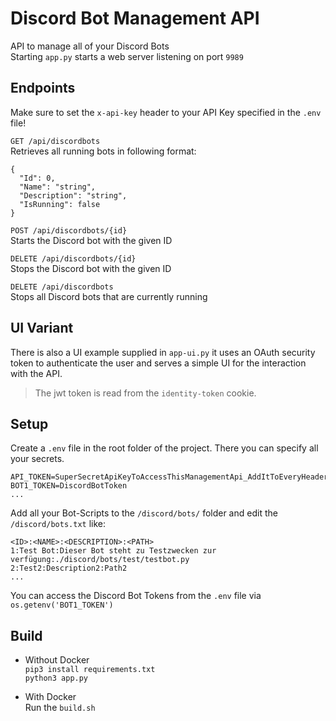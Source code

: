 # Discord Bot Management API
API to manage all of your Discord Bots<br />
Starting `app.py` starts a web server listening on port `9989`

## Endpoints
Make sure to set the `x-api-key` header to your API Key specified in the `.env` file!

`GET /api/discordbots`<br/>
Retrieves all running bots in following format:
```
{
  "Id": 0,
  "Name": "string",
  "Description": "string",
  "IsRunning": false
}
```
`POST /api/discordbots/{id}`<br/>
Starts the Discord bot with the given ID


`DELETE /api/discordbots/{id}`<br/>
Stops the Discord bot with the given ID

`DELETE /api/discordbots`<br/>
Stops all Discord bots that are currently running

## UI Variant
There is also a UI example supplied in `app-ui.py` it uses an OAuth security token to authenticate the user and serves a simple UI for the interaction with the API.

> The jwt token is read from the `identity-token` cookie.

## Setup
Create a `.env` file in the root folder of the project. There you can specify all your secrets.<br />
```
API_TOKEN=SuperSecretApiKeyToAccessThisManagementApi_AddItToEveryHeader
BOT1_TOKEN=DiscordBotToken
...
```
Add all your Bot-Scripts to the `/discord/bots/` folder and edit the `/discord/bots.txt` like:
```
<ID>:<NAME>:<DESCRIPTION>:<PATH>
1:Test Bot:Dieser Bot steht zu Testzwecken zur verfügung:./discord/bots/test/testbot.py
2:Test2:Description2:Path2
...
```
You can access the Discord Bot Tokens from the `.env` file via `os.getenv('BOT1_TOKEN')`
## Build
- Without Docker<br />
`pip3 install requirements.txt`<br />
`python3 app.py`<br />

- With Docker<br/>
Run the `build.sh`
